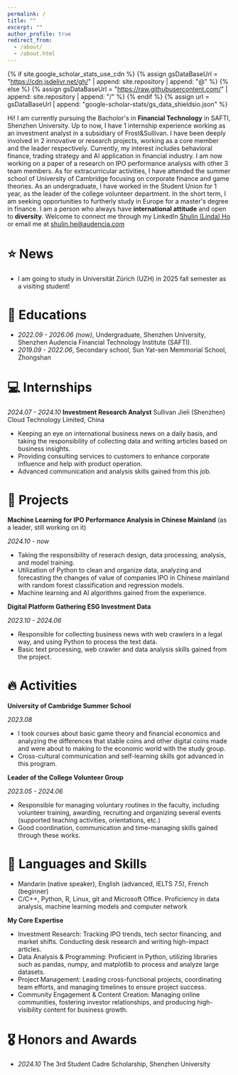 ```yaml
---
permalink: /
title: ""
excerpt: ""
author_profile: true
redirect_from: 
  - /about/
  - /about.html
---
```


{% if site.google_scholar_stats_use_cdn %}
{% assign gsDataBaseUrl = "https://cdn.jsdelivr.net/gh/" | append: site.repository | append: "@" %}
{% else %}
{% assign gsDataBaseUrl = "https://raw.githubusercontent.com/" | append: site.repository | append: "/" %}
{% endif %}
{% assign url = gsDataBaseUrl | append: "google-scholar-stats/gs_data_shieldsio.json" %}

<span class='anchor' id='about-me'></span>

Hi! I am currently pursuing the Bacholor's in **Financial Technology** in SAFTI, Shenzhen University. 
Up to now, I have 1 internship experience working as an investment analyst in a subsidiary of Frost&Sullivan.
I have been deeply involved in 2 innovative or research projects, working as a core member and the leader respectively. 
Currently, my interest includes behavioral finance, trading strategy and AI application in financial industry. I am now working on a paper of a research on IPO performance analysis with other 3 team members.
As for extracurricular activities, I have attended the summer school of University of Cambridge focusing on corporate finance and game theories. As an undergraduate, I have worked in the Student Union for 1 year, as the leader of the college volunteer department.
In the short term, I am seeking opportunities to furtherly study in Europe for a master's degree in finance.
I am a person who always have **international attitude** and open to **diversity**.
Welcome to connect me through my LinkedIn [Shulin (Linda) Ho](https://www.linkedin.com/in/syulam-ho/) or email me at shulin.he@audencia.com

# ⭐ News
- I am going to study in Universität Zürich (UZH) in 2025 fall semester as a visiting student!

# 📖 Educations
- *2022.09 - 2026.06 (now)*, Undergraduate, Shenzhen University, Shenzhen Audencia Financial Technology Institute (SAFTI). 
- *2019.09 - 2022.06*, Secondary school, Sun Yat-sen Memmorial School, Zhongshan

# 💻 Internships
*2024.07 - 2024.10*     **Investment Research Analyst**     Sullivan Jieli (Shenzhen) Cloud Technology Limited, China
- Keeping an eye on international business news on a daily basis, and taking the responsibility of collecting data and writing articles based on business insights. 
- Providing consulting services to customers to enhance corporate influence and help with product operation. 
- Advanced communication and analysis skills gained from this job.

# 📝 Projects 
**Machine Learning for IPO Performance Analysis in Chinese Mainland** (as a leader, still working on it)

*2024.10 - now*
- Taking the responsibility of reserach design, data processing, analysis, and model training. 
- Utilization of Python to clean and organize data, analyzing and forecasting the changes of value of companies IPO in Chinese mainland with random forest classification and regression models. 
- Machine learning and AI algorithms gained from the experience.

**Digital Platform Gathering ESG Investment Data**

*2023.10 - 2024.06*
- Responsible for collecting business news with web crawlers in a legal way, and using Python to process the text data. 
- Basic text processing, web crawler and data analysis skills gained from the project. 

# 🔥 Activities
**University of Cambridge Summer School**

*2023.08*
- I took courses about basic game theory and financial economics and analyzing the differences that stable coins and other digital coins made and were about to making to the economic world with the study group. 
- Cross-cultural communication and self-learning skills got advanced in this program.

**Leader of the College Volunteer Group**

*2023.05 - 2024.06*
- Responsible for managing voluntary routines in the faculty, including volunteer training, awarding, recruiting and organizing several events (supported teaching activities, orientations, etc.) 
- Good coordination, communication and time-managing skills gained through these works.

# 💬 Languages and Skills
- Mandarin (native speaker), English (advanced, IELTS 7.5), French (beginner)
- C/C++, Python, R, Linux, git and Microsoft Office. Proficiency in data analysis, machine learning models and computer network

**My Core Expertise**
- Investment Research: Tracking IPO trends, tech sector financing, and market shifts. Conducting desk research and writing high-impact articles.
- Data Analysis & Programming: Proficient in Python, utilizing libraries such as pandas, numpy, and matplotlib to process and analyze large datasets.
- Project Management: Leading cross-functional projects, coordinating team efforts, and managing timelines to ensure project success.
- Community Engagement & Content Creation: Managing online communities, fostering investor relationships, and producing high-visibility content for business growth.

# 🎖 Honors and Awards
- *2024.10* The 3rd Student Cadre Scholarship, Shenzhen University 
